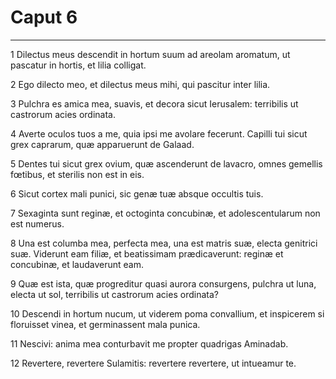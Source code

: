 # Caput 6

***

1 Dilectus meus descendit in hortum suum ad areolam aromatum, ut pascatur in hortis, et lilia colligat.

2 Ego dilecto meo, et dilectus meus mihi, qui pascitur inter lilia.

3 Pulchra es amica mea, suavis, et decora sicut Ierusalem: terribilis ut castrorum acies ordinata.

4 Averte oculos tuos a me, quia ipsi me avolare fecerunt. Capilli tui sicut grex caprarum, quæ apparuerunt de Galaad.

5 Dentes tui sicut grex ovium, quæ ascenderunt de lavacro, omnes gemellis fœtibus, et sterilis non est in eis.

6 Sicut cortex mali punici, sic genæ tuæ absque occultis tuis.

7 Sexaginta sunt reginæ, et octoginta concubinæ, et adolescentularum non est numerus.

8 Una est columba mea, perfecta mea, una est matris suæ, electa genitrici suæ. Viderunt eam filiæ, et beatissimam prædicaverunt: reginæ et concubinæ, et laudaverunt eam.

9 Quæ est ista, quæ progreditur quasi aurora consurgens, pulchra ut luna, electa ut sol, terribilis ut castrorum acies ordinata?

10 Descendi in hortum nucum, ut viderem poma convallium, et inspicerem si floruisset vinea, et germinassent mala punica.

11 Nescivi: anima mea conturbavit me propter quadrigas Aminadab.

12 Revertere, revertere Sulamitis: revertere revertere, ut intueamur te.

